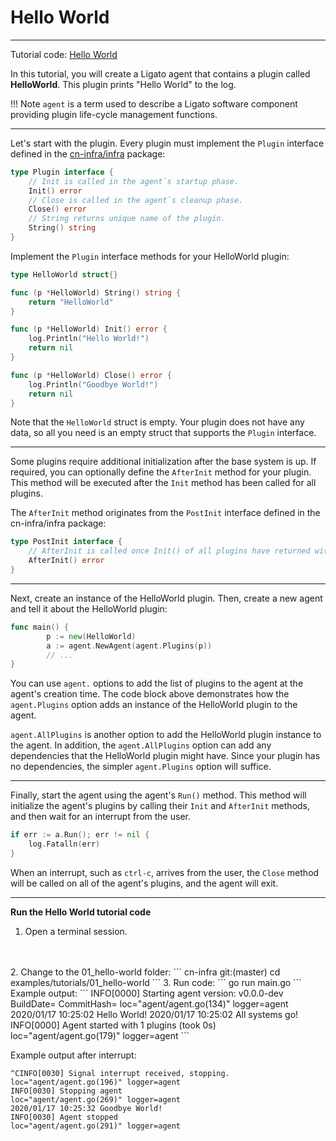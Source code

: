 # Hello World

---

Tutorial code: [Hello World][code-link]

In this tutorial, you will create a Ligato agent that 
contains a plugin called __HelloWorld__. This plugin prints "Hello World" to the log.

!!! Note
    `agent` is a term used to describe a Ligato software component providing plugin life-cycle management functions. 

---

Let's start with the plugin. Every plugin must implement the `Plugin` interface
defined in the [cn-infra/infra](https://github.com/ligato/cn-infra/blob/master/infra/infra.go) package:

```go
type Plugin interface {
	// Init is called in the agent`s startup phase.
	Init() error
	// Close is called in the agent`s cleanup phase.
	Close() error
	// String returns unique name of the plugin.
	String() string
}
```

Implement the `Plugin` interface methods for your HelloWorld plugin:

```go
type HelloWorld struct{}

func (p *HelloWorld) String() string {
	return "HelloWorld"
}

func (p *HelloWorld) Init() error {
	log.Println("Hello World!")
	return nil
}

func (p *HelloWorld) Close() error {
	log.Println("Goodbye World!")
	return nil
}
```
Note that the `HelloWorld` struct is empty. Your plugin does not 
have any data, so all you need is an empty struct that supports the 
`Plugin` interface.

---

Some plugins require additional initialization after the base system is up. 
If required, you can optionally define the `AfterInit` method for your
plugin. This method will be executed after the `Init` method has been called for
all plugins. 

The `AfterInit` method originates from the `PostInit` interface
defined in the cn-infra/infra package:

```go
type PostInit interface {
	// AfterInit is called once Init() of all plugins have returned without error.
	AfterInit() error
}
```

---

Next, create an instance of the HelloWorld plugin. Then, create 
a new agent and tell it about the HelloWorld plugin:

```go
func main() {
    	p := new(HelloWorld)    
    	a := agent.NewAgent(agent.Plugins(p))
    	// ...
}
```

You can use `agent.` options to add the list of plugins to the agent at the agent's creation time. The code block above demonstrates how the  `agent.Plugins` option adds an instance of the HelloWorld plugin to the agent.

`agent.AllPlugins` is another option to add the HelloWorld plugin instance to the agent. In addition, the `agent.AllPlugins` option can add any dependencies that the HelloWorld plugin might have. Since your plugin has no dependencies, the simpler `agent.Plugins` option will suffice.

---

Finally, start the agent using the agent's `Run()` method. This method will initialize the agent's plugins by calling their `Init` and `AfterInit` methods, and then wait for an interrupt from the user.


```go
if err := a.Run(); err != nil {
	log.Fatalln(err)
}
```
When an interrupt, such as `ctrl-c`, arrives from the user, the `Close` method will be called on all of the agent's plugins, and the agent will exit.

---

**Run the Hello World tutorial code**

1. Open a terminal session.
<br>
<br>
2. Change to the 01_hello-world folder:
```
cn-infra git:(master) cd examples/tutorials/01_hello-world
```
3. Run code:
```
go run main.go
```
Example output:
```
INFO[0000] Starting agent version: v0.0.0-dev            BuildDate= CommitHash= loc="agent/agent.go(134)" logger=agent
2020/01/17 10:25:02 Hello World!
2020/01/17 10:25:02 All systems go!
INFO[0000] Agent started with 1 plugins (took 0s)        loc="agent/agent.go(179)" logger=agent
```

Example output after interrupt:

```
^CINFO[0030] Signal interrupt received, stopping.          loc="agent/agent.go(196)" logger=agent
INFO[0030] Stopping agent                                loc="agent/agent.go(269)" logger=agent
2020/01/17 10:25:32 Goodbye World!
INFO[0030] Agent stopped                                 loc="agent/agent.go(291)" logger=agent
```

[code-link]: https://github.com/ligato/cn-infra/tree/master/examples/tutorials/01_hello-world